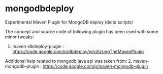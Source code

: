 mongodbdeploy
=============

Experimental Maven Plugin for MongoDB deploy (delta scripts)

The concept and source code of following plugin has been used with some minor tweaks:
1. maven-dbdeploy-plugin :  https://code.google.com/p/dbdeploy/wiki/UsingTheMavenPlugin

Additional help related to mongodb java api was taken from:
2. maven-mongodb-plugin : https://code.google.com/p/maven-mongodb-plugin
